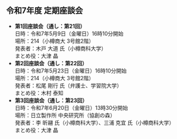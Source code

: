 ## 令和7年度 定期座談会

- **第1回座談会（通し：第21回）**  
	日時：令和7年5月9日（金曜日）16時10分開始  
	場所：214（小樽商大 3号館2階）  
	発表者：木戸 大道 氏（小樽商科大学）  
	まとめ役：大津 晶
- **第2回座談会（通し：第22回）**  
	日時：令和7年5月23日（金曜日）16時10分開始  
	場所：214（小樽商大 3号館2階）  
	発表者：松尾 剛行 氏（弁護士、学習院大学）  
	まとめ役：木村 泰知
- **第3回座談会（通し：第23回）**  
	日時：令和7年6月20日（金曜日）13時30分開始  
	場所：日立製作所 中央研究所（協創の森）  
	発表者：李 昕翮 氏（小樽商科大学）、三浦 克宜 氏（小樽商科大学）  
	まとめ役：大津 晶

